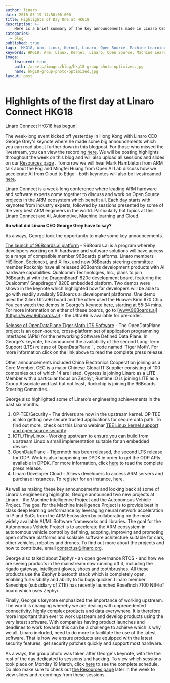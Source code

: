 ```yaml
---
author: linaro
date: 2018-03-19 14:50:00.000
title: Highlights of Day One at HKG18
description: >-
    Here is a brief summary of the key announcements made in Linaro CEO George Grey's keynote at HKG18. 
categories:
  - blog
published: true
tags: 'HKG18, Arm, Linux, Kernel, Linaro, Open Source, Machine Learning, AI, 96Boards, HiSilicon, Xilinx, Socionext, Qualcomm, Rockchip, Zephyr, CEC'
keywords: HKG18, Arm, Linux, Kernel, Linaro, Open Source, Machine Learning, AI, 96Boards, HiSilicon, Xilinx, Socionext, Qualcomm, Rockchip, Zephyr, CEC
image:
    featured: true
    path: /assets/images/blog/hkg18-group-photo-optimized.jpg
    name: hkg18-group-photo-optimized.jpg
layout: post
---
```

# Highlights of the first day at Linaro Connect HKG18

Linaro Connect HKG18 has begun!

The week-long event kicked off yesterday in Hong Kong with Linaro CEO George Grey's keynote where he made some big announcements which you can read about further down in this blogpost. For those who missed the livestream, you can view the recording [here](https://www.youtube.com/watch?v=NXpC9Ln2-bA&t=292s). We will be posting highlights throughout the week on this blog and will also upload all sessions and slides on our [Resources page](http://connect.linaro.org/hkg18/resources/) . Tomorrow we will hear Mark Hambleton from ARM talk about the Fog and Mingfei Huang from Open AI Lab discuss how we accelerate AI from Cloud to Edge - both keynotes will also be livestreamed [here](https://www.youtube.com/channel/UCAl2MfCBjH5y0nIym0ujHfg/live).

Linaro Connect is a week-long conference where leading ARM hardware and software experts come together to discuss and work on Open Source projects in the ARM ecosystem which benefit all. Each day starts with keynotes from industry experts, followed by sessions presented by some of the very best ARM engineers in the world. Particularly hot topics at this Linaro Connect are AI, Automotive, Machine learning and Cloud. 

**So what did Linaro CEO George Grey have to say?**

As always, George took the opportunity to make some key announcements. 

[The launch of 96Boards.ai platform](https://www.linaro.org/news/linaro-launches-96boards-ai-platform/) - 96Boards.ai is a program whereby developers working on AI hardware and software solutions will have access to a range of compatible member 96Boards platforms. Linaro members HiSilicon, Socionext, and Xilinx, and new 96Boards steering committee member Rockchip have all released 96Boards development products with AI hardware capabilities. Qualcomm Technologies, Inc., plans to join 96Boards.ai with the DragonBoard' 820c development board, featuring the Qualcomm' Snapdragon' 820E embedded platform. Two demos were shown in the keynote which highlighted how far developers will be able to go with readily availably 96Boards ai development platforms. One demo used the Xilinx Ultra96 board and the other used the Huawei Kirin 970 Chip. You can watch the demos in George's keynote [here](https://www.youtube.com/watch?v=NXpC9Ln2-bA), starting at 55:34 mins. For more information on either of these boards, go to [www.96Boards.ai](https://www.96boards.ai) - the Ultra96 is available for pre-order.  

[Release of OpenDataPlane Tiger Moth LTS Software](https://www.linaro.org/news/linaro-announces-opendataplane-tigermoth/) - The OpenDataPlane project is an open-source, cross-platform set of application programming interfaces (APIs) for the networking Software Defined Data Plane. In George's keynote, he announced the availability of the second Long Term Support (LTS) release of OpenDataPlane ' , code named 'Tiger Moth'. For more information click on the link above to read the complete press release. 

Other announcements included China Electronics Cooperation joining as a Core Member. CEC is a major Chinese Global IT Supplier consisting of 100 companies out of which 14 are listed. Cypress is joining Linaro as a LITE Member with a particular focus on Zephyr, Runtime IO is joining LITE as a Group Associate and last but not least, Rockchip is joining the 96Boards Steering Committee.

George also highlighted some of Linaro's engineering achievements in the past six months.

1. OP-TEE/Security - The drivers are now in the upstream kernel. OP-TEE is also getting new secure trusted applications for secure data path. To find out more, check out this Linaro webinar [TEE Linux kernel support and open source security](https://www.youtube.com/watch?v=kk3_DUMJrTI&t=77s). 
2. IOTL/TinyLinux - Working upstream to ensure you can build from upstream Linux a small implementation suitable for an embedded device. 
3. OpenDataPlane - Tigermoth has been released, the second LTS release for ODP.  Work is also happening on DPDK in order to get the ODP APIs available in DPDK. For more information, click [here](https://www.linaro.org/news/linaro-announces-opendataplane-tigermoth/) to read the complete press release.
4. Linaro Developer Cloud - Allows developers to access ARM servers and purchase instances. To register for an instance, [here](https://register.linaro.cloud/). 

As well as making these key announcements and looking back at some of Linaro's engineering highlights, George announced two new projects at Linaro - the Machine Intelligence Project and the Autonomous Vehicle Project. The goal for the Machine Intelligence Project is to provide best in class deep learning performance by leveraging neural network acceleration in IP and SoCs from the ARM Ecosystem by collaborating on the most widely available AI/ML Software frameworks and libraries. The goal for the Autonomous Vehicle Project is to accelerate the ARM ecosystem in autonomous vehicle control by defining, adopting, improving and promoting open software platforms and scalable software achitecture suitable for cars, other vehicles, robotics and drones. To find out more about the projects and how to contribute, email contactus@linaro.org. 

George also talked about Zephyr - an open governance RTOS - and how we are seeing products in the mainstream now running off it, including the rigado gateway, intelligent gloves, shoes and toothbrushes. All these products use the Zephyr bluetooth stack which is completely open, enabling full visibility and ability to fix bugs quicker. Linaro member Sanechips (subsidiary of ZTE) has recently launched Rosefinch 7100 NB-IoT board which uses Zephyr. 

Finally, George's keynote emphasized the importance of working upstream. The world is changing whereby we are dealing with unprecedented connectivity, highly complex products and data everywhere. It is therefore more important than ever to work upstream and develop products using the very latest software. With companies having product launches and deadlines to work towards this can be a challenge to achieve which is why we all, Linaro included, need to do more to facilitate the use of the latest software. That is how we ensure products are equipped with the latest security features, get security patches quickly and support most hardware.

As always, the group photo was taken after George's keynote, with the the rest of the day dedicated to sessions and hacking. To view which sessions took place on Monday 19 March, click [here](https://hkg18.pathable.com/) to see the complete schedule. Do also make sure to check out [the Resources page](http://connect.linaro.org/hkg18/resources/) later in the week to view slides and recordings from these sessions. 
